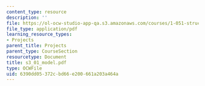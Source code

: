 ```yaml
---
content_type: resource
description: ''
file: https://ol-ocw-studio-app-qa.s3.amazonaws.com/courses/1-051-structural-engineering-design-fall-2003/6390dd05372cbd66e200661a203a464a_s3_01_model.pdf
file_type: application/pdf
learning_resource_types:
- Projects
parent_title: Projects
parent_type: CourseSection
resourcetype: Document
title: s3_01_model.pdf
type: OCWFile
uid: 6390dd05-372c-bd66-e200-661a203a464a
---
```

